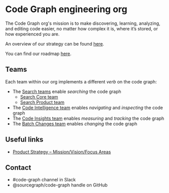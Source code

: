 # Code Graph engineering org

The Code Graph org's mission is to make discovering, learning, analyzing, and editing code easier, no matter how complex it is, where it’s stored, or how experienced you are.

An overview of our strategy can be found [here](/strategy-goals/strategy/code-graph/).

You can find our roadmap [here](https://github.com/orgs/sourcegraph/projects/214/views/34).

## Teams

Each team within our org implements a different _verb_ on the code graph:

- The [Search teams](./search/index.md) enable _searching_ the code graph
  - [Search Core team](./search/core.md)
  - [Search Product team](./search/product.md)
- The [Code Intelligence team](./code-intelligence/index.md) enables _navigating_ and _inspecting_ the code graph
- The [Code Insights team](./code-insights/index.md) enables _measuring_ and _tracking_ the code graph
- The [Batch Changes team](./batch-changes/index.md) enables _changing_ the code graph

## Useful links

- [Product Strategy – Mission/Vision/Focus Areas](../../../../strategy-goals/strategy/code-graph/index.md)

## Contact

- #code-graph channel in Slack
- @sourcegraph/code-graph handle on GitHub
